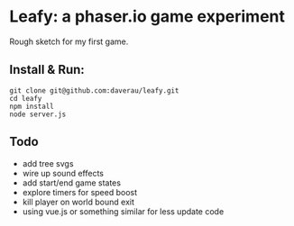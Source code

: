 # Leafy: a phaser.io game experiment

Rough sketch for my first game.

## Install & Run:
```
git clone git@github.com:daverau/leafy.git
cd leafy
npm install
node server.js
```

## Todo
- add tree svgs
- wire up sound effects
- add start/end game states
- explore timers for speed boost
- kill player on world bound exit
- using vue.js or something similar for less update code